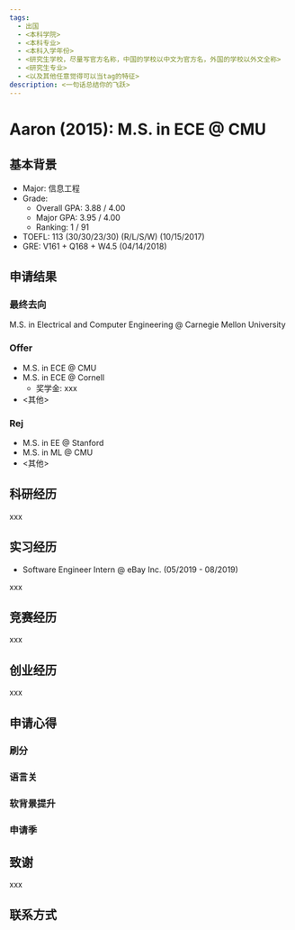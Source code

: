 ```yaml
---
tags:
  - 出国
  - <本科学院>
  - <本科专业>
  - <本科入学年份>
  - <研究生学校，尽量写官方名称，中国的学校以中文为官方名，外国的学校以外文全称>
  - <研究生专业>
  - <以及其他任意觉得可以当tag的特征>
description: <一句话总结你的飞跃>
---
```


<!-- > `tags` 是用来在文章的最后显示一系列标签，便于读者点击任意标签即可找到所有带相同标签的文章。 -->

# Aaron (2015): M.S. in ECE @ CMU

<!-- > <名称> (<本科入学年份>)：<去向，尽量简短，因为标题太长就不美观> -->

## 基本背景

- Major: 信息工程
- Grade:
  - Overall GPA: 3.88 / 4.00
  - Major GPA: 3.95 / 4.00 
  - Ranking: 1 / 91
- TOEFL: 113 (30/30/23/30) (R/L/S/W) (10/15/2017)
- GRE: V161 + Q168 + W4.5 (04/14/2018)

<!-- > 雅思等其他考试遵照类似格式即可 -->

## 申请结果

### 最终去向

M.S. in Electrical and Computer Engineering @ Carnegie Mellon University

<!-- > 项目 @ 学校 -->

### Offer

- M.S. in ECE @ CMU
- M.S. in ECE @ Cornell
  - 奖学金: xxx
- <其他>

### Rej

- M.S. in EE @ Stanford
- ​M.S. in ML @ CMU
- <其他>

<!-- > 这部分的学校名和专业名的简称如果比较常见的话可以简称，因为列表可能会很长，如果都写全称的话可能会显得拥挤 -->

## 科研经历

xxx

## 实习经历

- Software Engineer Intern @ eBay Inc. (05/2019 - 08/2019)

<!-- > 职称 @ 公司 (开始日期 - 结束日期） -->

xxx

## 竞赛经历

xxx

## 创业经历

xxx

## 申请心得

### 刷分

### 语言关

### 软背景提升

### 申请季

## 致谢

xxx

## 联系方式 

<!-- <这部分optional> -->